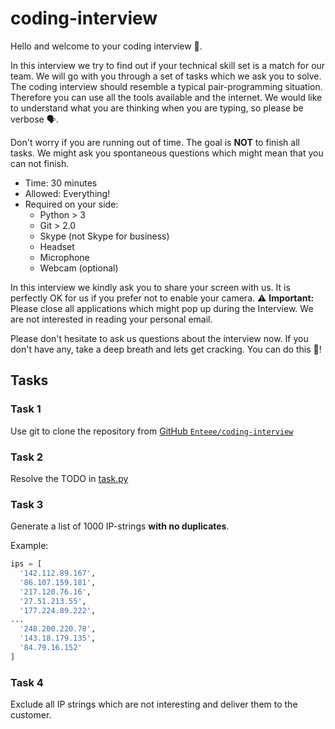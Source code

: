 # coding-interview

Hello and welcome to your coding interview 👋.

In this interview we try to find out if your technical skill set is a match for
our team. We will go with you through a set of tasks which we ask you to solve.
The coding interview should resemble a typical pair-programming situation.
Therefore you can use all the tools available and the internet. We would like
to understand what you are thinking when you are typing, so please be verbose 🗣️.

Don't worry if you are running out of time. The goal is **NOT** to finish all
tasks. We might ask you spontaneous questions which might mean that you can not
finish.

* Time: 30 minutes
* Allowed: Everything!
* Required on your side:
  * Python > 3
  * Git > 2.0
  * Skype (not Skype for business)
  * Headset
  * Microphone
  * Webcam (optional)

In this interview we kindly ask you to share your screen with us. It is perfectly
OK for us if you prefer not to enable your camera. ⚠️ **Important:** Please close
all applications which might pop up during the Interview. We are not interested
in reading your personal email.

Please don't hesitate to ask us questions about the interview now. If you don't
have any, take a deep breath and lets get cracking. You can do this 🚀!

## Tasks

### Task 1

Use git to clone the repository from [GitHub `Enteee/coding-interview`](https://github.com/Enteee/coding-interview)

### Task 2

Resolve the TODO in [task.py](./task.py)

### Task 3

Generate a list of 1000 IP-strings **with no duplicates**.

Example:
```python
ips = [
  '142.112.89.167',
  '86.107.159.181',
  '217.120.76.16',
  '27.51.213.55',
  '177.224.89.222',
...
  '248.200.220.78',
  '143.18.179.135',
  '84.79.16.152'
]
```

### Task 4

Exclude all IP strings which are not interesting and deliver them to the customer.
